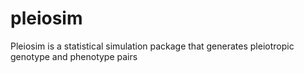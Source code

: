 # pleiosim
Pleiosim is a statistical simulation package that generates pleiotropic genotype and phenotype pairs
